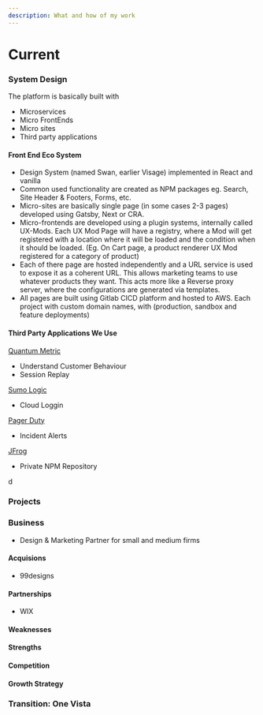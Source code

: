 ```yaml
---
description: What and how of my work
---
```


# Current

### System Design&#x20;

The platform is basically built with

* Microservices
* Micro FrontEnds
* Micro sites
* Third party applications

#### Front End Eco System

* Design System (named Swan, earlier Visage) implemented in React and vanilla
* Common used functionality are created as NPM packages eg. Search, Site Header & Footers, Forms, etc.
* Micro-sites are basically single page (in some cases 2-3 pages) developed using Gatsby, Next or CRA.
* Micro-frontends are developed using a plugin systems, internally called UX-Mods. Each UX Mod Page will have a registry, where a Mod will get registered with a location where it will be loaded and the condition when it should be loaded. (Eg. On Cart page, a product renderer UX Mod registered for a category of product)
* Each of there page are hosted independently and a URL service is used to expose it as a coherent URL. This allows marketing teams to use whatever products they want. This acts more like a Reverse proxy server, where the configurations are generated via templates.
* All pages are built using Gitlab CICD platform and hosted to AWS. Each project with custom domain names, with (production, sandbox and feature deployments)

#### Third Party Applications We Use

[Quantum Metric](https://www.quantummetric.com/)

* Understand Customer Behaviour
* Session Replay

[Sumo Logic](https://www.sumologic.com/)

* Cloud Loggin

[Pager Duty](https://www.pagerduty.com/)

* Incident Alerts

[JFrog](https://vistaprint.jfrog.io/)

* Private NPM Repository

d

### Projects



### Business

* Design & Marketing Partner for small and medium firms



#### Acquisions

* 99designs

#### Partnerships

* WIX

#### Weaknesses

#### Strengths

#### Competition

#### Growth Strategy

### Transition: One Vista

